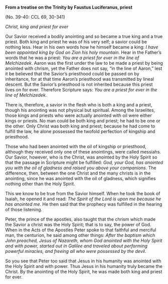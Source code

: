 

**From a treatise on the Trinity by Faustus Luciferanus, priest**

(No. 39-40: CCL 69, 30-341)

_Christ, king and priest for ever_

Our Savior received a bodily anointing and so became a true king and a true priest. Both king and priest he was of his very self; a savior could be nothing less. Hear in his own words how he himself became a king: _I have been appointed king by God on Zion his holy mountain_. Hear in the Father’s words that he was a priest: _You are a priest for ever in the line of Melchizedek_. Aaron was the first under the law to be made a priest by being anointed with chrism, yet the Father does not say, “in the line of Aaron,” lest it be believed that the Savior’s priesthood could be passed on by inheritance, for at that time Aaron’s priesthood was transmitted by lineal descent. But the Savior’s priesthood is not inherited because this priest lives on for ever. Therefore Scripture says: _You are a priest for ever in the line of Melchizedek_.

There is, therefore, a savior in the flesh who is both a king and a priest, though his anointing was not physical but spiritual. Among the Israelites, those kings and priests who were actually anointed with oil were either kings or priests. No man could be both king and priest; he had to be one or the other. Only Christ was both king and priest; because he had come to fulfill the law, he alone possessed the twofold perfection of kingship and priesthood.

Those who had been anointed with the oil of kingship or priesthood, although they received only one of these anointings, were called messiahs. Our Savior, however, who is the Christ, was anointed by the Holy Spirit so that the passage in Scripture might be fulfilled: _God, your God, has anointed you with the oil of gladness and raised you above your companions_. The difference, then, between the one Christ and the many christs is in the anointing, since he was anointed with the oil of gladness, which signifies nothing other than the Holy Spirit.

This we know to be true from the Savior himself. When he took the book of Isaiah, he opened it and read: _The Spirit of the Lord is upon me because he has anointed me_. He then said that the prophecy was fulfilled in the hearing of those listening.

Peter, the prince of the apostles, also taught that the chrism which made the Savior a christ was the Holy Spirit; that is to say, the power of God. When in the Acts of the Apostles Peter spoke to that faithful and merciful man, the centurion, he said among other things: _After the baptism which John preached, Jesus of Nazareth, whom God anointed with the Holy Spirit and with power, started out in Galilee and traveled about performing powerful miracles, and freeing all who were possessed by the devil_.

So you see that Peter too said that Jesus in his humanity was anointed with the Holy Spirit and with power. Thus Jesus in his humanity truly became the Christ. By the anointing of the Holy Spirit, he was made both king and priest for ever.

